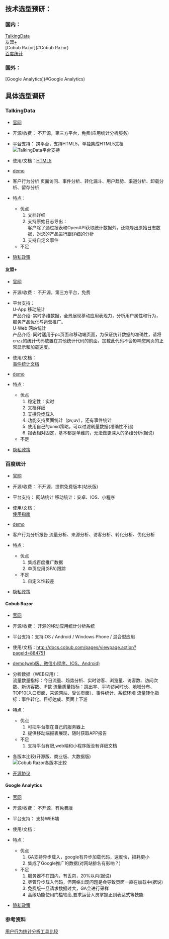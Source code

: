 ## 技术选型预研：
### 国内：
  [TalkingData](#TalkingData)    
  [友盟+](#友盟+)  
  [Cobub Razor](#Cobub Razor)  
  [百度统计](#百度统计)  

### 国外：
  [Google Analytics](#Google Analytics)
  
## 具体选型调研
### TalkingData
  - [官网](https://www.talkingdata.com/products.jsp?languagetype=zh_cn)
  - 开源/收费：  不开源，第三方平台，免费(应用统计分析服务)
  - 平台支持： 跨平台，支持HTML5，单独集成HTML5文档
    ![TalkingData平台支持](https://www.z4a.net/images/2019/08/28/talkingData-.png)
  - 使用/文档：[HTML5](http://doc.talkingdata.com/posts/36)
  - [demo](https://www.talkingdata.com/spa/app-analytics/)
  - 客户行为分析
    页面访问、事件分析、转化漏斗、用户趋势、渠道分析、卸载分析、留存分析
  - 特点：  
    - 优点
      1. 文档详细
      2. 支持原始日志导出：  
        客户除了通过报表和OpenAPI获取统计数据外，还能导出原始日志数据，对您的产品进行跟详细的分析
      3. 支持自定义事件
    - 不足
    
  - [隐私政策](https://www.talkingdata.com/privacy.jsp?languagetype=zh_cn)
  
#### 友盟+
  - [官网](https://web.umeng.com/main.php?spm=a211g2.181323.0.0.3cb275efYxY3Dv&c=user&a=index)
  - 开源/收费：  不开源，第三方平台，免费
  - 平台支持：  
    U-App 移动统计  
        产品介绍: 实时多维数据，全景展现移动应用表现力，分析用户属性和行为，服务产品优化与运营推广。  
    U-Web 网站统计  
        产品介绍: 同时适用于pc页面和移动端页面，为保证统计数据的准确性，请将cnzz的统计代码放置在其他统计代码的前面，加载此代码不会影响您网页的正常显示和加载速度。
  - 使用/文档：  
    [事件统计文档](https://open.cnzz.com/a/new/trackevent/)
  - [demo](https://web.umeng.com/demo.php?spm=a211g2.11755511.1387249.2.7d2519e9xhKuKZ)
  - 特点：  
    - 优点
      1. 稳定性：实时
      2. 文档详细
      3. [支持异步载入](https://developer.umeng.com/docs/67963/detail/68646)
      4. 功能支持页面统计（pv,uv），还有事件统计
      5. 使用自己的umid策略，可以过滤刷量数据(准确性不错)
      6. 报表相对固定，基本都是单维的，无法做更深入的多维分析(据说)
    - 不足
  
  - [隐私政策](https://www.umeng.com/policy?spm=a211g2.11755511.0.0.148319e9pQ0r2r)

### 百度统计
  - [官网](https://tongji.baidu.com/web/welcome/login)
  - 开源/收费：  不开源，提供免费版本(站长版)
  - 平台支持：
    网站统计
    移动统计：安卓、IOS、小程序 
  - 使用/文档：  
    [使用指南](https://tongji.baidu.com/web/help/article?id=170&type=0)
  - [demo](https://tongji.baidu.com/web/demo/overview/index?siteId=5503017)
  - 客户行为分析报告
    流量分析、来源分析、访客分析、转化分析、优化分析
  - 特点：  
    - 优点
      1. 集成百度推广数据
      2. 单页应用(SPA)跟踪
    - 不足
      1. 自定义性较差

  - [隐私政策](https://tongji.baidu.com/web/help/article?id=330&type=0)
    
  #### Cobub Razor
  - [官网](http://www.cobub.com/cobub-razor/)
  - 开源/收费：  开源的移动应用统计分析系统
  - 平台支持：支持iOS / Android / Windows Phone / 混合型应用
  - 使用/文档：http://docs.cobub.com/pages/viewpage.action?pageId=884751
  - [demo(web版、微信小程序、IOS、Android)](https://c4j.cn/demo/)
  
  - 分析数据（WEB应用）：  
    流量数量指标：今日流量、趋势分析、实时访客、浏览量、访客数、访问次数、新访客数、IP数
    流量质量指标：跳出率、平均访问时长、地域分布、TOP10(入口页面、来源网站、受访页面）、事件统计、系统环境
    流量转化指标：事件转化、目标达成、页面上下游
  
  - 特点：  
    - 优点
      1. 可把平台搭在自己的服务器上
      2. 提供移动端报表展现，随时获取APP报告
    - 不足
      1. 支持平台有限,web端和小程序版没有详细文档
  
  - 各版本比较(开源版、商业版、大数据版)  
    ![Cobub Razor各版本比较](https://www.z4a.net/images/2019/08/29/_20190829154528.png)
  
  - [开源协议](http://docs.cobub.com/pages/viewpage.action?pageId=1638542)
    
  #### Google Analytics
  - [官网](https://developers.google.com/analytics/?hl=zh-cn)
  - 开源/收费：  不开源，有免费版
  - 平台支持： 支持WEB端
  - 使用/文档：
  - 特点：  
    - 优点
      1. GA支持异步载入，google有异步加载代码，速度快，损耗更小
      2. 集成了Google推广的数据(对网站排名有影响？)
    - 不足
      1. 服务器不在国内，有丢包，20%以内(据说)
      2. 尽管异步载入代码，但网络出现问题是会导致页面一直在加载中(据说)
      3. 免费版一旦请求数据过大，GA会进行采样
      4. 高级功能使用门槛较高,要求运营人员掌握正则表达式等技能

  - [隐私政策]()

### 参考资料
  [用户行为统计分析工具比较](https://blog.csdn.net/marlene0312/article/details/17009909)
